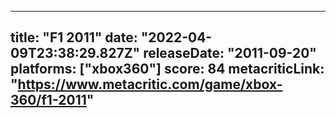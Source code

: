 
---
title: "F1 2011"
date: "2022-04-09T23:38:29.827Z"
releaseDate: "2011-09-20"
platforms: ["xbox360"]
score: 84
metacriticLink: "https://www.metacritic.com/game/xbox-360/f1-2011"
---
